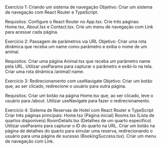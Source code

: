 Exercício 1: Criando um sistema de navegação
Objetivo: Criar um sistema de navegação com React Router e TypeScript.

Requisitos:
Configure o React Router no App.tsx.
Crie três páginas: Home.tsx, About.tsx e Contact.tsx.
Crie um menu de navegação com Link para acessar cada página.


Exercício 2: Passagem de parâmetros via URL
Objetivo: Criar uma rota dinâmica que receba um name como parâmetro e exiba o nome de um animal.

Requisitos:
Criar uma página Animal.tsx que receba um parâmetro name pela URL.
Utilizar useParams para capturar o parâmetro e exibi-lo na tela.
Criar uma rota dinâmica /animal/:name.


Exercício 3: Redirecionamento com useNavigate
Objetivo: Criar um botão que, ao ser clicado, redirecione o usuário para outra página.

Requisitos:
Criar um botão na página Home.tsx que, ao ser clicado, leve o usuário para /about.
Utilizar useNavigate para fazer o redirecionamento.


Exercício 4: Sistema de Reservas de Hotel com React Router e TypeScript
Criar três páginas principais:
Home.tsx (Página inicial)
Rooms.tsx (Lista de quartos disponíveis)
RoomDetails.tsx (Detalhes de um quarto específico)
Utilizar useParams para capturar o ID do quarto na URL.
Criar um botão na página de detalhes do quarto para simular uma reserva, redirecionando o usuário para uma página de sucesso (BookingSuccess.tsx).
Criar um menu de navegação com Link.